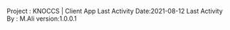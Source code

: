 Project : KNOCCS | Client App
Last Activity Date:2021-08-12
Last Activity By : M.Ali
version:1.0.0.1


